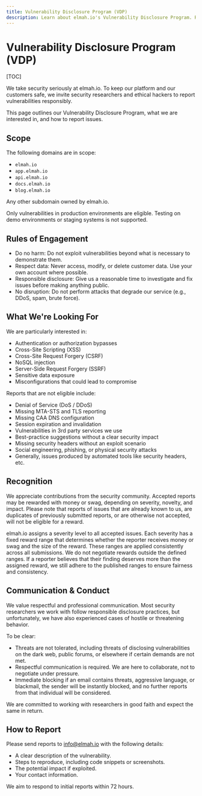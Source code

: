 ```yaml
---
title: Vulnerability Disclosure Program (VDP)
description: Learn about elmah.io's Vulnerability Disclosure Program. Report vulnerabilities responsibly, follow rules of engagement, and earn recognition.
---
```


# Vulnerability Disclosure Program (VDP)

[TOC]

We take security seriously at elmah.io. To keep our platform and our customers safe, we invite security researchers and ethical hackers to report vulnerabilities responsibly.

This page outlines our Vulnerability Disclosure Program, what we are interested in, and how to report issues.

## Scope

The following domains are in scope:

- `elmah.io`
- `app.elmah.io`
- `api.elmah.io`
- `docs.elmah.io`
- `blog.elmah.io`

Any other subdomain owned by elmah.io.

Only vulnerabilities in production environments are eligible. Testing on demo environments or staging systems is not supported.

## Rules of Engagement

- Do no harm: Do not exploit vulnerabilities beyond what is necessary to demonstrate them.
- Respect data: Never access, modify, or delete customer data. Use your own account where possible.
- Responsible disclosure: Give us a reasonable time to investigate and fix issues before making anything public.
- No disruption: Do not perform attacks that degrade our service (e.g., DDoS, spam, brute force).

## What We're Looking For

We are particularly interested in:

- Authentication or authorization bypasses
- Cross-Site Scripting (XSS)
- Cross-Site Request Forgery (CSRF)
- NoSQL injection
- Server-Side Request Forgery (SSRF)
- Sensitive data exposure
- Misconfigurations that could lead to compromise

Reports that are not eligible include:

- Denial of Service (DoS / DDoS)
- Missing MTA-STS and TLS reporting
- Missing CAA DNS configuration
- Session expiration and invalidation
- Vulnerabilities in 3rd party services we use
- Best-practice suggestions without a clear security impact
- Missing security headers without an exploit scenario
- Social engineering, phishing, or physical security attacks
- Generally, issues produced by automated tools like security headers, etc.

## Recognition

We appreciate contributions from the security community. Accepted reports may be rewarded with money or swag, depending on severity, novelty, and impact. Please note that reports of issues that are already known to us, are duplicates of previously submitted reports, or are otherwise not accepted, will not be eligible for a reward.

elmah.io assigns a severity level to all accepted issues. Each severity has a fixed reward range that determines whether the reporter receives money or swag and the size of the reward. These ranges are applied consistently across all submissions. We do not negotiate rewards outside the defined ranges. If a reporter believes that their finding deserves more than the assigned reward, we still adhere to the published ranges to ensure fairness and consistency.

## Communication & Conduct

We value respectful and professional communication. Most security researchers we work with follow responsible disclosure practices, but unfortunately, we have also experienced cases of hostile or threatening behavior.

To be clear:

- Threats are not tolerated, including threats of disclosing vulnerabilities on the dark web, public forums, or elsewhere if certain demands are not met.
- Respectful communication is required. We are here to collaborate, not to negotiate under pressure.
- Immediate blocking if an email contains threats, aggressive language, or blackmail, the sender will be instantly blocked, and no further reports from that individual will be considered.

We are committed to working with researchers in good faith and expect the same in return.

## How to Report

Please send reports to info@elmah.io with the following details:

- A clear description of the vulnerability.
- Steps to reproduce, including code snippets or screenshots.
- The potential impact if exploited.
- Your contact information.

We aim to respond to initial reports within 72 hours.